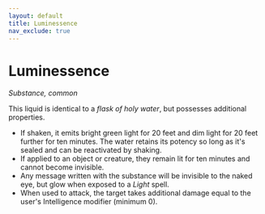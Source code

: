 ```yaml
---
layout: default
title: Luminessence
nav_exclude: true
---
```


# Luminessence

*Substance, common*

This liquid is identical to a _flask of holy water_, but possesses additional properties. 

* If shaken, it emits bright green light for 20 feet and dim light for 20 feet further for ten minutes. The water retains its potency so long as it's sealed and can be reactivated by shaking.
* If applied to an object or creature, they remain lit for ten minutes and cannot become invisible.
* Any message written with the substance will be invisible to the naked eye, but glow when exposed to a _Light_ spell.
* When used to attack, the target takes additional damage equal to the user's Intelligence modifier (minimum 0).